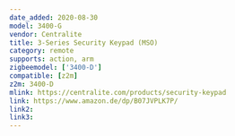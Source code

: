 ```yaml
---
date_added: 2020-08-30
model: 3400-G
vendor: Centralite
title: 3-Series Security Keypad (MSO)
category: remote
supports: action, arm
zigbeemodel: ['3400-D']
compatible: [z2m]
z2m: 3400-D
mlink: https://centralite.com/products/security-keypad
link: https://www.amazon.de/dp/B07JVPLK7P/
link2: 
link3: 
---
```

